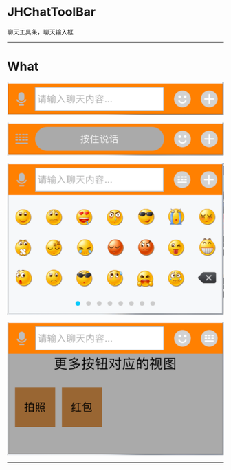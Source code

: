 # JHChatToolBar
聊天工具条，聊天输入框

---

# What
![image](https://github.com/xjh093/JHChatToolBar/blob/master/image/1.png)

![image](https://github.com/xjh093/JHChatToolBar/blob/master/image/2.png)

![image](https://github.com/xjh093/JHChatToolBar/blob/master/image/3.png)

![image](https://github.com/xjh093/JHChatToolBar/blob/master/image/4.png)

---

# 
